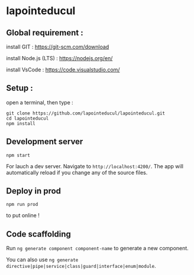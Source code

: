 # lapointeducul

## Global requirement :
install GIT : https://git-scm.com/download

install Node.js (LTS) : https://nodejs.org/en/

install VsCode : https://code.visualstudio.com/

## Setup :
open a terminal, then type :

```
git clone https://github.com/lapointeducul/lapointeducul.git
cd lapointeducul
npm install
```


## Development server
```
npm start
```
For lauch a dev server. Navigate to `http://localhost:4200/`. The app will automatically reload if you change any of the source files.

## Deploy in prod
```
npm run prod
```
to put online !

## Code scaffolding

Run `ng generate component component-name` to generate a new component. 

You can also use `ng generate directive|pipe|service|class|guard|interface|enum|module`.

